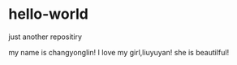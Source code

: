# hello-world
just another repositiry


my name is changyonglin!
I love my girl,liuyuyan!
she is beautilful!

